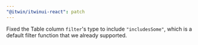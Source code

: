 ```yaml
---
"@itwin/itwinui-react": patch
---
```


Fixed the Table column `filter`'s type to include `"includesSome"`, which is a default filter function that we already supported.
